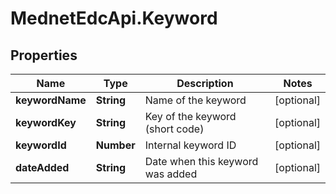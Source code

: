# MednetEdcApi.Keyword

## Properties

Name | Type | Description | Notes
------------ | ------------- | ------------- | -------------
**keywordName** | **String** | Name of the keyword | [optional] 
**keywordKey** | **String** | Key of the keyword (short code) | [optional] 
**keywordId** | **Number** | Internal keyword ID | [optional] 
**dateAdded** | **String** | Date when this keyword was added | [optional] 


